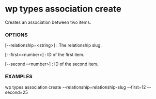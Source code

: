 # wp types association create

Creates an association between two items.

### OPTIONS

[\--relationship=&lt;string&gt;]
: The relationship slug.

[\--first=&lt;number&gt;]
: ID of the first item.

[\--second=&lt;number&gt;]
: ID of the second item.

### EXAMPLES

   wp types association create --relationship=relationship-slug --first=12 --second=25


